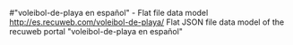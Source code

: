 #"voleibol-de-playa en español" - Flat file data model
http://es.recuweb.com/voleibol-de-playa/
Flat JSON file data model of the recuweb portal "voleibol-de-playa en español"
